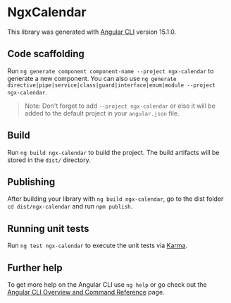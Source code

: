 # NgxCalendar

This library was generated with [Angular CLI](https://github.com/angular/angular-cli) version 15.1.0.

## Code scaffolding

Run `ng generate component component-name --project ngx-calendar` to generate a new component. You can also use `ng generate directive|pipe|service|class|guard|interface|enum|module --project ngx-calendar`.
> Note: Don't forget to add `--project ngx-calendar` or else it will be added to the default project in your `angular.json` file. 

## Build

Run `ng build ngx-calendar` to build the project. The build artifacts will be stored in the `dist/` directory.

## Publishing

After building your library with `ng build ngx-calendar`, go to the dist folder `cd dist/ngx-calendar` and run `npm publish`.

## Running unit tests

Run `ng test ngx-calendar` to execute the unit tests via [Karma](https://karma-runner.github.io).

## Further help

To get more help on the Angular CLI use `ng help` or go check out the [Angular CLI Overview and Command Reference](https://angular.io/cli) page.
